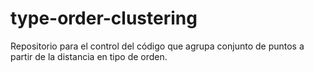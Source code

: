 # type-order-clustering
Repositorio para el control del código que agrupa conjunto de puntos a partir de la distancia en tipo de orden.

